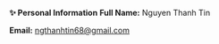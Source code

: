 <b>✨ Personal Information</b>
<b>Full Name:</b> Nguyen Thanh Tin</br>

<b>Email:</b> ngthanhtin68@gmail.com
